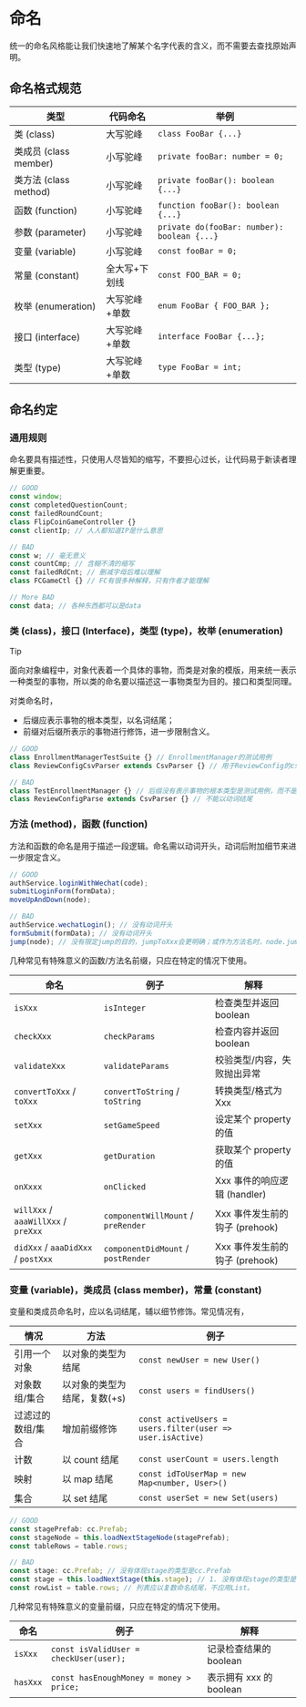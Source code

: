 # 命名

统一的命名风格能让我们快速地了解某个名字代表的含义，而不需要去查找原始声明。

## 命名格式规范

| 类型                  | 代码命名      | 举例                                        |
| --------------------- | ------------- | ------------------------------------------- |
| 类 (class)            | 大写驼峰      | `class FooBar {...}`                        |
| 类成员 (class member) | 小写驼峰      | `private fooBar: number = 0;`               |
| 类方法 (class method) | 小写驼峰      | `private fooBar(): boolean {...}`           |
| 函数 (function)       | 小写驼峰      | `function fooBar(): boolean {...}`          |
| 参数 (parameter)      | 小写驼峰      | `private do(fooBar: number): boolean {...}` |
| 变量 (variable)       | 小写驼峰      | `const fooBar = 0;`                         |
| 常量 (constant)       | 全大写+下划线 | `const FOO_BAR = 0;`                        |
| 枚举 (enumeration)    | 大写驼峰+单数 | `enum FooBar { FOO_BAR };`                  |
| 接口 (interface)      | 大写驼峰+单数 | `interface FooBar {...};`                   |
| 类型 (type)           | 大写驼峰+单数 | `type FooBar = int;`                        |

## 命名约定

### 通用规则

命名要具有描述性，只使用人尽皆知的缩写，不要担心过长，让代码易于新读者理解更重要。

```js
// GOOD
const window;
const completedQuestionCount;
const failedRoundCount;
class FlipCoinGameController {}
const clientIp; // 人人都知道IP是什么意思

// BAD
const w; // 毫无意义
const countCmp; // 含糊不清的缩写
const failedRdCnt; // 删减字母后难以理解
class FCGameCtl {} // FC有很多种解释，只有作者才能理解

// More BAD
const data; // 各种东西都可以是data
```

### 类 (class)，接口 (Interface)，类型 (type)，枚举 (enumeration)

> [!TIP]
> 面向对象编程中，对象代表着一个具体的事物，而类是对象的模版，用来统一表示一种类型的事物，所以类的命名要以描述这一事物类型为目的。接口和类型同理。

对类命名时，

- 后缀应表示事物的根本类型，以名词结尾；
- 前缀对后缀所表示的事物进行修饰，进一步限制含义。

```js
// GOOD
class EnrollmentManagerTestSuite {} // EnrollmentManager的测试用例
class ReviewConfigCsvParser extends CsvParser {} // 用于ReviewConfig的csv解析器

// BAD
class TestEnrollmentManager {} // 后缀没有表示事物的根本类型是测试用例，而不是Manager
class ReviewConfigParse extends CsvParser {} // 不能以动词结尾
```

### 方法 (method)，函数 (function)

方法和函数的命名是用于描述一段逻辑。命名需以动词开头，动词后附加细节来进一步限定含义。

```js
// GOOD
authService.loginWithWechat(code);
submitLoginForm(formData);
moveUpAndDown(node);

// BAD
authService.wechatLogin(); // 没有动词开头
formSubmit(formData); // 没有动词开头
jump(node); // 没有限定jump的目的，jumpToXxx会更明确；或作为方法名时，node.jump()可以理解。
```

几种常见有特殊意义的函数/方法名前缀，只应在特定的情况下使用。

| 命名                                | 例子                               | 解释                           |
| ----------------------------------- | ---------------------------------- | ------------------------------ |
| `isXxx`                             | `isInteger`                        | 检查类型并返回 boolean         |
| `checkXxx`                          | `checkParams`                      | 检查内容并返回 boolean         |
| `validateXxx`                       | `validateParams`                   | 校验类型/内容，失败抛出异常    |
| `convertToXxx` / `toXxx`            | `convertToString` / `toString`     | 转换类型/格式为 Xxx            |
| `setXxx`                            | `setGameSpeed`                     | 设定某个 property 的值         |
| `getXxx`                            | `getDuration`                      | 获取某个 property 的值         |
| `onXxxx`                            | `onClicked`                        | Xxx 事件的响应逻辑 (handler)   |
| `willXxx` / `aaaWillXxx` / `preXxx` | `componentWillMount` / `preRender` | Xxx 事件发生前的钩子 (prehook) |
| `didXxx` / `aaaDidXxx` / `postXxx`  | `componentDidMount` / `postRender` | Xxx 事件发生前的钩子 (prehook) |

### 变量 (variable)，类成员 (class member)，常量 (constant)

变量和类成员命名时，应以名词结尾，辅以细节修饰。常见情况有，

| 情况              | 方法                         | 例子                                                      |
| ----------------- | ---------------------------- | --------------------------------------------------------- |
| 引用一个对象      | 以对象的类型为结尾           | `const newUser = new User()`                              |
| 对象数组/集合     | 以对象的类型为结尾，复数(+s) | `const users = findUsers()`                               |
| 过滤过的数组/集合 | 增加前缀修饰                 | `const activeUsers = users.filter(user => user.isActive)` |
| 计数              | 以 count 结尾                | `const userCount = users.length`                          |
| 映射              | 以 map 结尾                  | `const idToUserMap = new Map<number, User>()`             |
| 集合              | 以 set 结尾                  | `const userSet = new Set(users)`                          |

```js
// GOOD
const stagePrefab: cc.Prefab;
const stageNode = this.loadNextStageNode(stagePrefab);
const tableRows = table.rows;

// BAD
const stage: cc.Prefab; // 没有体现stage的类型是cc.Prefab
const stage = this.loadNextStage(this.stage); // 1. 没有体现stage的类型是cc.Node 2. 本地变量stage和this.stage重名但引用了不同的对象+类型
const rowList = table.rows; // 列表应以复数命名结尾，不应用List。
```

几种常见有特殊意义的变量前缀，只应在特定的情况下使用。

| 命名     | 例子                                    | 解释                    |
| -------- | --------------------------------------- | ----------------------- |
| `isXxx`  | `const isValidUser = checkUser(user);`  | 记录检查结果的 boolean  |
| `hasXxx` | `const hasEnoughMoney = money > price;` | 表示拥有 xxx 的 boolean |
